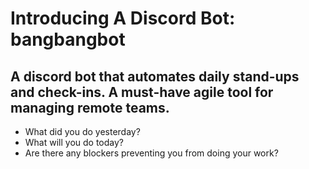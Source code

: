 # Introducing A Discord Bot: bangbangbot

## A discord bot that automates daily stand-ups and check-ins. A must-have agile tool for managing remote teams.

- What did you do yesterday?
- What will you do today?
- Are there any blockers preventing you from doing your work?
